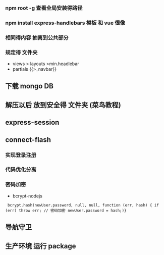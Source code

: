 ###  npm  root -g 查看全局安装得路径
###  npm install  express-handlebars  模板 和 vue 很像

### 相同得内容  抽离到公共部分
### 规定得 文件夹 
*  views > layouts >min.headlebar   
*  partials   {{>_navbar}}
##  下载 mongo DB   
##  解压以后  放到安全得  文件夹   (菜鸟教程)

##   express-session 
##  connect-flash
### 实现登录注册 


###  代码优化分离

###  密码加密 
* bcrypt-nodejs

` bcrypt.hash(newUser.password, null, null, function (err, hash) {
            if (err) throw err;
            // 密码加密
            newUser.password = hash;)}`


##  导航守卫

## 生产环境 运行   package

